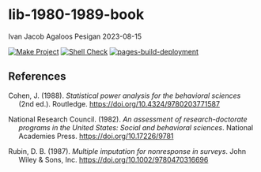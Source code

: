 lib-1980-1989-book
================
Ivan Jacob Agaloos Pesigan
2023-08-15

<!-- README.md is generated from .setup/readme/README.Rmd. Please edit that file -->
<!-- badges: start -->

[![Make
Project](https://github.com/ijapesigan/lib-1980-1989-book/actions/workflows/make.yml/badge.svg)](https://github.com/ijapesigan/lib-1980-1989-book/actions/workflows/make.yml)
[![Shell
Check](https://github.com/ijapesigan/lib-1980-1989-book/actions/workflows/shellcheck.yml/badge.svg)](https://github.com/ijapesigan/lib-1980-1989-book/actions/workflows/shellcheck.yml)
[![pages-build-deployment](https://github.com/ijapesigan/lib-1980-1989-book/actions/workflows/pages/pages-build-deployment/badge.svg)](https://github.com/ijapesigan/lib-1980-1989-book/actions/workflows/pages/pages-build-deployment)
<!-- badges: end -->

## References

<div id="refs" class="references csl-bib-body hanging-indent"
line-spacing="2">

<div id="ref-Cohen-1988" class="csl-entry">

Cohen, J. (1988). *Statistical power analysis for the behavioral
sciences* (2nd ed.). Routledge. <https://doi.org/10.4324/9780203771587>

</div>

<div id="ref-NationalResearchCouncil-1982" class="csl-entry">

National Research Council. (1982). *An assessment of research-doctorate
programs in the United States: Social and behavioral sciences*. National
Academies Press. <https://doi.org/10.17226/9781>

</div>

<div id="ref-Rubin-1987" class="csl-entry">

Rubin, D. B. (1987). *Multiple imputation for nonresponse in surveys*.
John Wiley & Sons, Inc. <https://doi.org/10.1002/9780470316696>

</div>

</div>
